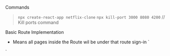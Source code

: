 Commands
> `npx create-react-app netflix-clone`
> `npx kill-port 3000 8080 4200` // Kill ports command 

Basic Route Implementation
- Means all pages inside the Route wil be under that route sign-in
`
  <Router>
        <Route exact path="/sign-in">
            <JumbotronContainer/>
            <FaqsContainer/>
            <FooterContainer/>
        </Route>
</Router>
`